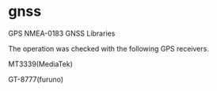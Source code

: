 # gnss
GPS NMEA-0183 GNSS Libraries

The operation was checked with the following GPS receivers.

MT3339(MediaTek)

GT-8777(furuno)
